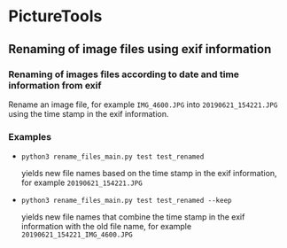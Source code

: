# PictureTools

## Renaming of image files using exif information
### Renaming of images files according to date and time information from exif
Rename an image file, for example `IMG_4600.JPG` into `20190621_154221.JPG` using the time stamp in the exif 
information.

### Examples
* `python3 rename_files_main.py test test_renamed`

    yields new file names based on the time stamp in the exif information, for example `20190621_154221.JPG`

* `python3 rename_files_main.py test test_renamed --keep`

    yields new file names that combine the time stamp in the exif information with the old file name, for 
    example `20190621_154221_IMG_4600.JPG`
